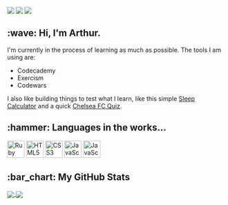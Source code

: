 ![](https://visitor-badge.laobi.icu/badge?page_id=arthurfincham.arthurfincham)
<a href="https://stackoverflow.com/users/16316556/arthurfincham" title="Stackover"><img src="https://img.shields.io/badge/-%20stackoverflow-orange"></a>
![](https://www.codewars.com/users/arthurfincham/badges/micro)

<h2>:wave: Hi, I'm Arthur.</h2>

I'm currently in the process of learning as much as possible. The tools I am using are:
<ul>
  <li>Codecademy</li>
  <li>Exercism</li>
  <li>Codewars</li>
</ul>

I also like building things to test what I learn, like this simple [Sleep Calculator](https://github.com/arthurfincham/sleepcalculator) and a quick [Chelsea FC Quiz](https://arthurfincham.github.io/chelsea_quiz/).


<h2>:hammer: Languages in the works...</h2>
<a href="https://www.ruby-lang.org/en/" title="Ruby"><img src="https://upload.wikimedia.org/wikipedia/commons/7/73/Ruby_logo.svg" alt="Ruby" width="40px" height="40px" margin="0px 0px 5px 0px;"></a>
<a href="https://www.w3.org/TR/html5/" title="HTML5"><img src="https://github.com/get-icon/geticon/raw/master/icons/html-5.svg" alt="HTML5" width="40px" height="40px" margin="0px 0px 5px 0px;"></a>   
<a href="https://www.w3.org/TR/CSS/" title="CSS3"><img src="https://github.com/get-icon/geticon/raw/master/icons/css-3.svg" alt="CSS3" width="40px" height="40px" margin="0px 0px 5px 0px;"></a>   
<a href="https://developer.mozilla.org/en-US/docs/Web/JavaScript" title="JavaScript"><img src="https://github.com/get-icon/geticon/raw/master/icons/javascript.svg" alt="JavaScript" width="40px" height="40px" margin="0px 0px 5px 0px;"></a>   
<a href="https://miro.medium.com/max/1138/1*6-G_o5PZSzppyfdLTbFu-A.png" title="Swift"><img src="https://miro.medium.com/max/1138/1*6-G_o5PZSzppyfdLTbFu-A.png" alt="JavaScript" width="40px" height="40px" margin="0px 0px 5px 0px;"></a>   

   


<h2>:bar_chart: My GitHub Stats</h2>


<a href="https://github.com/anuraghazra/github-readme-stats">
  <img align="center" src="https://github-readme-stats.vercel.app/api?username=arthurfincham&show_icons=true&theme=vue&hide_title=true&hide=contribs" />
</a>
<a href="https://github.com/anuraghazra/convoychat">
  <img align="center" src="https://github-readme-stats.vercel.app/api/top-langs/?username=arthurfincham&layout=compact&hide_title=true&theme=vue" />
</a>

